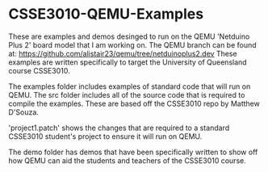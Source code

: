 CSSE3010-QEMU-Examples
======================

These are examples and demos desinged to run on the QEMU 'Netduino Plus 2' board model that I am working on. The QEMU branch can be found at: https://github.com/alistair23/qemu/tree/netduinoplus2.dev These examples are written specifically to target the University of Queensland course CSSE3010.

The examples folder includes examples of standard code that will run on QEMU. The src folder includes all of the source code that is required to compile the examples. These are based off the CSSE3010 repo by Matthew D'Souza.

'project1.patch' shows the changes that are required to a standard CSSE3010 student's project to ensure it will run on QEMU.

The demo folder has demos that have been specifically written to show off how QEMU can aid the students and teachers of the CSSE3010 course.

